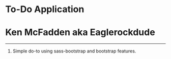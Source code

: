# To-Do Application
# Ken McFadden aka Eaglerockdude
---

1. Simple do-to using sass-bootstrap and bootstrap features.

